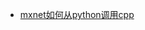 - [mxnet如何从python调用cpp](https://github.com/yajiedesign/mxnet/wiki/mxnet%E5%A6%82%E4%BD%95%E4%BB%8Epython%E8%B0%83%E7%94%A8cpp%3F)